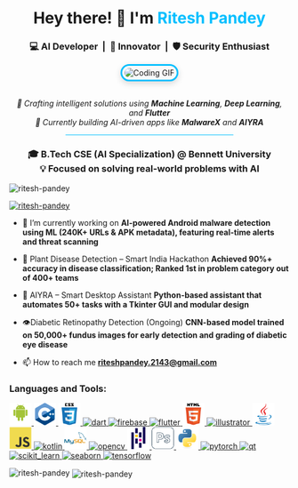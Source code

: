 <!-- 🌟 Welcome Section 🌟 -->
<h1 align="center">Hey there! 👋 I'm <span style="color:#00bfff;">Ritesh Pandey</span></h1>
<h3 align="center">💻 AI Developer &nbsp;|&nbsp; 🚀 Innovator &nbsp;|&nbsp; 🛡️ Security Enthusiast</h3>

<div align="center">
  <img src="https://media.giphy.com/media/qgQUggAC3Pfv687qPC/giphy.gif"
       width="330"
       alt="Coding GIF"
       style="border: 3px solid #00bfff; border-radius: 20px; padding: 4px; background-color: #f9f9f9; box-shadow: 0 4px 12px rgba(0,0,0,0.15);" />
</div>

<br/>

<p align="center">
  <em>
    🚀 Crafting intelligent solutions using <strong>Machine Learning</strong>, <strong>Deep Learning</strong>, and <strong>Flutter</strong><br/>
    🎯 Currently building AI-driven apps like <strong>MalwareX</strong> and <strong>AIYRA</strong>
  </em>
</p>

<hr style="border: none; height: 1px; background-color: #00bfff; width: 60%; margin: auto;" />

<h3 align="center">
  🎓 <strong>B.Tech CSE (AI Specialization)</strong> @ Bennett University <br/>
  💡 Focused on solving real-world problems with AI
</h3>


<p align="left"> <img src="https://komarev.com/ghpvc/?username=ritesh-pandey&label=Profile%20views&color=0e75b6&style=flat" alt="ritesh-pandey" /> </p>

<p align="left"> <a href="https://github.com/ryo-ma/github-profile-trophy"><img src="https://github-profile-trophy.vercel.app/?username=ritesh-pandey" alt="ritesh-pandey" /></a> </p>

- 🔭 I’m currently working on **AI-powered Android malware detection using ML (240K+ URLs & APK metadata), featuring real-time alerts and threat scanning**

- 🌱 Plant Disease Detection – Smart India Hackathon **Achieved 90%+ accuracy in disease classification; Ranked 1st in problem category out of 400+ teams**

- 🧠 AIYRA – Smart Desktop Assistant **Python-based assistant that automates 50+ tasks with a Tkinter GUI and modular design**

- 👁️Diabetic Retinopathy Detection (Ongoing) **CNN-based model trained on 50,000+ fundus images for early detection and grading of diabetic eye disease**

- 📫 How to reach me **riteshpandey.2143@gmail.com**


<h3 align="left">Languages and Tools:</h3>
<p align="left"> <a href="https://developer.android.com" target="_blank" rel="noreferrer"> <img src="https://raw.githubusercontent.com/devicons/devicon/master/icons/android/android-original-wordmark.svg" alt="android" width="40" height="40"/> </a> <a href="https://www.w3schools.com/cpp/" target="_blank" rel="noreferrer"> <img src="https://raw.githubusercontent.com/devicons/devicon/master/icons/cplusplus/cplusplus-original.svg" alt="cplusplus" width="40" height="40"/> </a> <a href="https://www.w3schools.com/css/" target="_blank" rel="noreferrer"> <img src="https://raw.githubusercontent.com/devicons/devicon/master/icons/css3/css3-original-wordmark.svg" alt="css3" width="40" height="40"/> </a> <a href="https://dart.dev" target="_blank" rel="noreferrer"> <img src="https://www.vectorlogo.zone/logos/dartlang/dartlang-icon.svg" alt="dart" width="40" height="40"/> </a> <a href="https://firebase.google.com/" target="_blank" rel="noreferrer"> <img src="https://www.vectorlogo.zone/logos/firebase/firebase-icon.svg" alt="firebase" width="40" height="40"/> </a> <a href="https://flutter.dev" target="_blank" rel="noreferrer"> <img src="https://www.vectorlogo.zone/logos/flutterio/flutterio-icon.svg" alt="flutter" width="40" height="40"/> </a> <a href="https://www.w3.org/html/" target="_blank" rel="noreferrer"> <img src="https://raw.githubusercontent.com/devicons/devicon/master/icons/html5/html5-original-wordmark.svg" alt="html5" width="40" height="40"/> </a> <a href="https://www.adobe.com/in/products/illustrator.html" target="_blank" rel="noreferrer"> <img src="https://www.vectorlogo.zone/logos/adobe_illustrator/adobe_illustrator-icon.svg" alt="illustrator" width="40" height="40"/> </a> <a href="https://www.java.com" target="_blank" rel="noreferrer"> <img src="https://raw.githubusercontent.com/devicons/devicon/master/icons/java/java-original.svg" alt="java" width="40" height="40"/> </a> <a href="https://developer.mozilla.org/en-US/docs/Web/JavaScript" target="_blank" rel="noreferrer"> <img src="https://raw.githubusercontent.com/devicons/devicon/master/icons/javascript/javascript-original.svg" alt="javascript" width="40" height="40"/> </a> <a href="https://kotlinlang.org" target="_blank" rel="noreferrer"> <img src="https://www.vectorlogo.zone/logos/kotlinlang/kotlinlang-icon.svg" alt="kotlin" width="40" height="40"/> </a> <a href="https://www.mysql.com/" target="_blank" rel="noreferrer"> <img src="https://raw.githubusercontent.com/devicons/devicon/master/icons/mysql/mysql-original-wordmark.svg" alt="mysql" width="40" height="40"/> </a> <a href="https://opencv.org/" target="_blank" rel="noreferrer"> <img src="https://www.vectorlogo.zone/logos/opencv/opencv-icon.svg" alt="opencv" width="40" height="40"/> </a> <a href="https://pandas.pydata.org/" target="_blank" rel="noreferrer"> <img src="https://raw.githubusercontent.com/devicons/devicon/2ae2a900d2f041da66e950e4d48052658d850630/icons/pandas/pandas-original.svg" alt="pandas" width="40" height="40"/> </a> <a href="https://www.photoshop.com/en" target="_blank" rel="noreferrer"> <img src="https://raw.githubusercontent.com/devicons/devicon/master/icons/photoshop/photoshop-line.svg" alt="photoshop" width="40" height="40"/> </a> <a href="https://www.python.org" target="_blank" rel="noreferrer"> <img src="https://raw.githubusercontent.com/devicons/devicon/master/icons/python/python-original.svg" alt="python" width="40" height="40"/> </a> <a href="https://pytorch.org/" target="_blank" rel="noreferrer"> <img src="https://www.vectorlogo.zone/logos/pytorch/pytorch-icon.svg" alt="pytorch" width="40" height="40"/> </a> <a href="https://www.qt.io/" target="_blank" rel="noreferrer"> <img src="https://upload.wikimedia.org/wikipedia/commons/0/0b/Qt_logo_2016.svg" alt="qt" width="40" height="40"/> </a> <a href="https://scikit-learn.org/" target="_blank" rel="noreferrer"> <img src="https://upload.wikimedia.org/wikipedia/commons/0/05/Scikit_learn_logo_small.svg" alt="scikit_learn" width="40" height="40"/> </a> <a href="https://seaborn.pydata.org/" target="_blank" rel="noreferrer"> <img src="https://seaborn.pydata.org/_images/logo-mark-lightbg.svg" alt="seaborn" width="40" height="40"/> </a> <a href="https://www.tensorflow.org" target="_blank" rel="noreferrer"> <img src="https://www.vectorlogo.zone/logos/tensorflow/tensorflow-icon.svg" alt="tensorflow" width="40" height="40"/> </a> </p>

<p><img align="left" src="https://github-readme-stats.vercel.app/api/top-langs?username=ritesh-pandey&show_icons=true&locale=en&layout=compact" alt="ritesh-pandey" /></p>

<p>&nbsp;<img align="center" src="https://github-readme-stats.vercel.app/api?username=ritesh-pandey&show_icons=true&locale=en" alt="ritesh-pandey" /></p>
